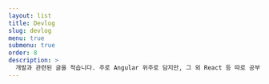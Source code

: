 ```yaml
---
layout: list
title: Devlog
slug: devlog
menu: true
submenu: true
order: 8
description: >
  개발과 관련된 글을 적습니다. 주로 Angular 위주로 담지만, 그 외 React 등 따로 공부하는 것도 적습니다. 
---
```

